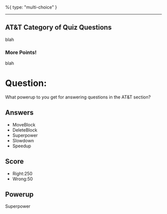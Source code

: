 %{
 type: "multi-choice"
}

---
## AT&T Category of Quiz Questions

blah

### More Points!
blah

# Question:
What powerup to you get for answering questions in the AT&T section?

## Answers
- MoveBlock
- DeleteBlock
- Superpower
- Slowdown
- Speedup

## Score
- Right:250
- Wrong:50

## Powerup
Superpower
